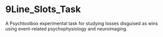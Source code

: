 # 9Line_Slots_Task
A Psychtoolbox experimental task for studying losses disguised as wins using event-related psychophysiology and neuroimaging.
